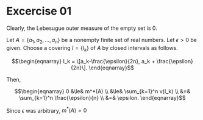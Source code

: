 # Excercise 01
Clearly, the Lebesugue outer measure of the empty set is 0. 

Let $A=\lbrace a_1, a_2, \dots, a_n\rbrace$ be a nonempty finite set of real numbers.
Let $\epsilon \gt 0$ be given.
Choose a covering $I=\lbrace I_k \rbrace$ of $A$ by closed intervals as follows.

$$\begin{eqnarray} 
I_k = \[a_k-\frac{\epsilon}{2n}, a_k + \frac{\epsilon}{2n}\].
\end{eqnarray}$$

Then,

$$\begin{eqnarray} 
0 &\le& m^*(A) \\
&\le& \sum_{k=1}^n v(I_k) \\
&=& \sum_{k=1}^n \frac{\epsilon}{n} \\
&=& \epsilon.
\end{eqnarray}$$

Since $\epsilon$ was arbitrary, $m^*(A) = 0$
